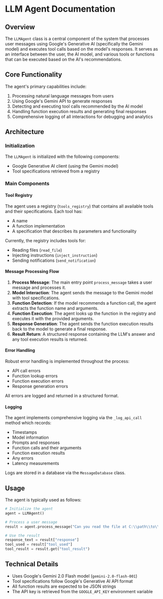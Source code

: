 # LLM Agent Documentation

## Overview

The `LLMAgent` class is a central component of the system that processes user messages using Google's Generative AI (specifically the Gemini model) and executes tool calls based on the model's responses. It serves as an interface between the user, the AI model, and various tools or functions that can be executed based on the AI's recommendations.

## Core Functionality

The agent's primary capabilities include:

1. Processing natural language messages from users
2. Using Google's Gemini API to generate responses
3. Detecting and executing tool calls recommended by the AI model
4. Handling function execution results and generating final responses
5. Comprehensive logging of all interactions for debugging and analytics

## Architecture

### Initialization

The `LLMAgent` is initialized with the following components:

- Google Generative AI client (using the Gemini model)
- Tool specifications retrieved from a registry

### Main Components

#### Tool Registry

The agent uses a registry (`tools_registry`) that contains all available tools and their specifications. Each tool has:
- A name
- A function implementation
- A specification that describes its parameters and functionality

Currently, the registry includes tools for:
- Reading files (`read_file`)
- Injecting instructions (`inject_instruction`)
- Sending notifications (`send_notification`)

#### Message Processing Flow

1. **Process Message**: The main entry point `process_message` takes a user message and processes it.
2. **Model Interaction**: The agent sends the message to the Gemini model with tool specifications.
3. **Function Detection**: If the model recommends a function call, the agent extracts the function name and arguments.
4. **Function Execution**: The agent looks up the function in the registry and executes it with the provided arguments.
5. **Response Generation**: The agent sends the function execution results back to the model to generate a final response.
6. **Result Return**: A structured response containing the LLM's answer and any tool execution results is returned.

#### Error Handling

Robust error handling is implemented throughout the process:
- API call errors
- Function lookup errors
- Function execution errors
- Response generation errors

All errors are logged and returned in a structured format.

#### Logging

The agent implements comprehensive logging via the `_log_api_call` method which records:
- Timestamps
- Model information
- Prompts and responses
- Function calls and their arguments
- Function execution results
- Any errors
- Latency measurements

Logs are stored in a database via the `MessageDatabase` class.


## Usage

The agent is typically used as follows:

```python
# Initialize the agent
agent = LLMAgent()

# Process a user message
result = agent.process_message("Can you read the file at C:\\path\\to\\file.txt?")

# Use the result
response_text = result["response"]
tool_used = result["tool_used"]
tool_result = result.get("tool_result")
```

## Technical Details

- Uses Google's Gemini 2.0 Flash model (`gemini-2.0-flash-001`)
- Tool specifications follow Google's Generative AI API format
- All function results are expected to be JSON strings
- The API key is retrieved from the `GOOGLE_API_KEY` environment variable